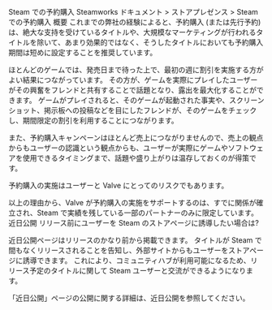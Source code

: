 Steam での予約購入
Steamworks ドキュメント > ストアプレゼンス > Steam での予約購入
概要
これまでの弊社の経験によると、予約購入 (または先行予約) は、絶大な支持を受けているタイトルや、大規模なマーケティングが行われるタイトルを除いて、あまり効果的ではなく、そうしたタイトルにおいても予約購入期間は短めに設定することを推奨しています。

ほとんどのゲームでは、発売日まで待った上で、最初の週に割引を実施する方がよい結果につながっています。 その方が、ゲームを実際にプレイしたユーザーがその興奮をフレンドと共有することで話題となり、露出を最大化することができます。 ゲームがプレイされると、そのゲームが起動された事実や、スクリーンショット、掲示板への投稿などを目にしたフレンドが、そのゲームをチェックし、期間限定の割引を利用することにつながります。

また、予約購入キャンペーンはほとんど売上につながりませんので、売上の観点からもユーザーの認識という観点からも、ユーザーが実際にゲームやソフトウェアを使用できるタイミングまで、話題や盛り上がりは温存しておくのが得策です。

予約購入の実施はユーザーと Valve にとってのリスクでもあります。

以上の理由から、Valve が予約購入の実施をサポートするのは、すでに関係が確立され、Steam で実績を残している一部のパートナーのみに限定しています。
近日公開
リリース前にユーザーを Steam のストアページに誘導したい場合は?

近日公開ページはリリースのかなり前から掲載できます。 タイトルが Steam で間もなくリリースされることを告知し、外部サイトからもユーザーをストアページに誘導できます。 これにより、コミュニティハブが利用可能になるため、リリース予定のタイトルに関して Steam ユーザーと交流ができるようになります。

「近日公開」ページの公開に関する詳細は、近日公開を参照してください。